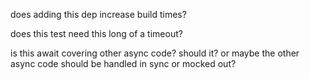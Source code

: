 does adding this dep increase build times?

does this test need this long of a timeout?

is this await covering other async code? should it? or maybe the other async code should be handled in sync or mocked out? 

